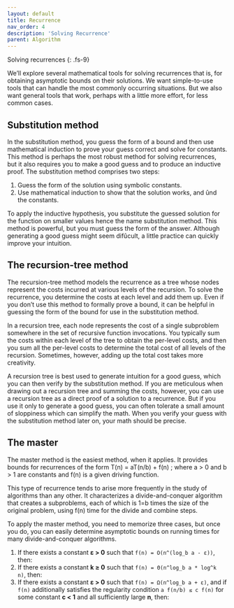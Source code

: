 ```yaml
---
layout: default
title: Recurrence
nav_order: 4
description: 'Solving Recurrence'
parent: Algorithm
---
```


Solving recurrences
{: .fs-9}

We’ll explore several mathematical tools for solving recurrences that is, for obtaining asymptotic bounds on their solutions. We want simple-to-use tools that can handle the most commonly occurring situations. But we also want general tools that work, perhaps with a little more effort, for less common cases.  

## Substitution method

In the substitution method, you guess the form of a bound and then use mathematical induction to prove your guess correct and solve for constants. This method is perhaps the most robust method for solving recurrences, but it also requires you to make a good guess and to produce an inductive proof. 
The substitution method comprises two steps:

1. Guess the form of the solution using symbolic constants.
2. Use mathematical induction to show that the solution works, and ûnd the constants.

To apply the inductive hypothesis, you substitute the guessed solution for the function on smaller values hence the name substitution method. This method is powerful, but you must guess the form of the answer. Although generating a good guess might seem difûcult, a little practice can quickly improve your intuition. 

## The recursion-tree method 

The recursion-tree method models the recurrence as a tree whose nodes represent the costs incurred at various levels of the recursion. To solve the recurrence, you determine the costs at each level and add them up. Even if you don’t use this method to formally prove a bound, it can be helpful in guessing the form of the bound for use in the substitution method.

In a recursion tree, each node represents the cost of a single subproblem somewhere in the set of recursive function invocations. You typically sum the costs within each level of the tree to obtain the per-level costs, and then you sum all the per-level costs to determine the total cost of all levels of the recursion. Sometimes, however, adding up the total cost takes more creativity. 

A recursion tree is best used to generate intuition for a good guess, which you can then verify by the substitution method. If you are meticulous when drawing out a recursion tree and summing the costs, however, you can use a recursion tree as a direct proof of a solution to a recurrence. But if you use it only to generate a good guess, you can often tolerate a small amount of sloppiness which can simplify the math. When you verify your guess with the substitution method later on, your math should be precise. 

## The master 

The master method is the easiest method, when it applies. It provides bounds for recurrences of the form
T(n) = aT(n/b) + f(n) ; where a > 0 and b > 1 are constants and f(n) is a given driving function.

This type of recurrence tends to arise more frequently in the study of algorithms than any other. It characterizes a divide-and-conquer algorithm that creates a subproblems, each of which is 1=b times the size of the original problem, using f(n) time for the divide and combine steps. 

To apply the master method, you need to memorize three cases, but once you do, you can easily determine asymptotic bounds on running times for many divide-and-conquer algorithms.

1. If there exists a constant **ε > 0** such that `f(n) = O(n^(log_b a - ε))`, then:
2. If there exists a constant **k ≥ 0** such that `f(n) = Θ(n^log_b a * log^k n)`, then:
3. If there exists a constant **ε > 0** such that `f(n) = Ω(n^log_b a + ε)`, and if `f(n)` additionally satisfies the regularity condition `a f(n/b) ≤ c f(n)` for some constant **c < 1** and all sufficiently large **n**, then:

